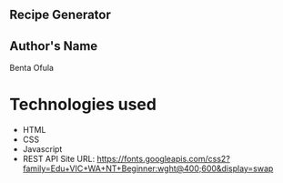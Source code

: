 ## Recipe Generator
## Author's Name
Benta Ofula
# Technologies used
* HTML
* CSS
* Javascript
* REST API Site URL:
https://fonts.googleapis.com/css2?family=Edu+VIC+WA+NT+Beginner:wght@400;600&display=swap

